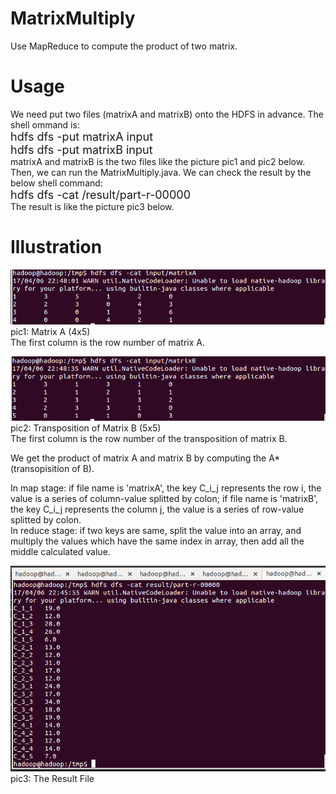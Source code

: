 # MatrixMultiply
Use MapReduce to compute the product of two matrix.

# Usage
We need put two files (matrixA and matrixB) onto the HDFS in advance. The shell ommand is:<br />
<font size="4">hdfs dfs -put matrixA input</font><br />
<font size="4">hdfs dfs -put matrixB input</font><br />
matrixA and matrixB is the two files like the picture pic1 and pic2 below.<br/>
Then, we can run the MatrixMultiply.java. We can check the result by the below shell command:<br />
<font size="4">hdfs dfs -cat /result/part-r-00000</font><br />
The result is like the picture pic3 below.<br />

# Illustration
![](images/matrixA.png)<br />
pic1: Matrix A (4x5)<br />
The first column is the row number of matrix A.

![](images/matrixB.png)<br />
pic2: Transposition of Matrix B (5x5)<br />
The first column is the row number of the transposition of matrix B.

We get the product of matrix A and matrix B by computing the A\*(transopisition of B).

In map stage: if file name is 'matrixA', the key C\_i\_j represents the row i, the value is a series of column-value splitted by colon; if file name is 'matrixB', the key C\_i\_j represents the column j, the value is a series of row-value splitted by colon.<br/>
In reduce stage: if two keys are same, split the value into an array, and multiply the values which have the same index in array, then add all the middle calculated value.

![](images/result.png)<br />
pic3: The Result File
